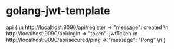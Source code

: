 # golang-jwt-template
api { \n
    http://localhost:9090/api/register => "message": created \n
    http://localhost:9090/api/login => "token": jwtToken \n
    http://localhost:9090/api/secured/ping => "message": "Pong" \n
}
